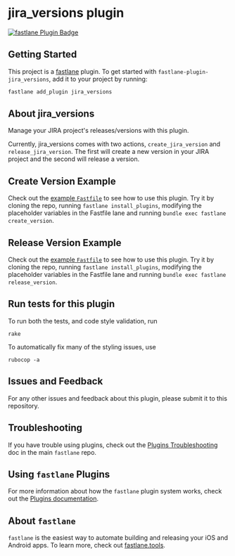 # jira_versions plugin

[![fastlane Plugin Badge](https://rawcdn.githack.com/fastlane/fastlane/master/fastlane/assets/plugin-badge.svg)](https://rubygems.org/gems/fastlane-plugin-jira_versions)

## Getting Started

This project is a [fastlane](https://github.com/fastlane/fastlane) plugin. To get started with `fastlane-plugin-jira_versions`, add it to your project by running:

```bash
fastlane add_plugin jira_versions
```

## About jira_versions

Manage your JIRA project's releases/versions with this plugin.

Currently, jira_versions comes with two actions, `create_jira_version` and `release_jira_version`. The first will create a new version in your JIRA project and the second will release a version.

## Create Version Example

Check out the [example `Fastfile`](fastlane/Fastfile) to see how to use this plugin. Try it by cloning the repo, running `fastlane install_plugins`, modifying the placeholder variables in the Fastfile lane and running `bundle exec fastlane create_version`. 

## Release Version Example

Check out the [example `Fastfile`](fastlane/Fastfile) to see how to use this plugin. Try it by cloning the repo, running `fastlane install_plugins`, modifying the placeholder variables in the Fastfile lane and running `bundle exec fastlane release_version`. 

## Run tests for this plugin

To run both the tests, and code style validation, run

```
rake
```

To automatically fix many of the styling issues, use 
```
rubocop -a
```

## Issues and Feedback

For any other issues and feedback about this plugin, please submit it to this repository.

## Troubleshooting

If you have trouble using plugins, check out the [Plugins Troubleshooting](https://github.com/fastlane/fastlane/blob/master/fastlane/docs/PluginsTroubleshooting.md) doc in the main `fastlane` repo.

## Using `fastlane` Plugins

For more information about how the `fastlane` plugin system works, check out the [Plugins documentation](https://github.com/fastlane/fastlane/blob/master/fastlane/docs/Plugins.md).

## About `fastlane`

`fastlane` is the easiest way to automate building and releasing your iOS and Android apps. To learn more, check out [fastlane.tools](https://fastlane.tools).
